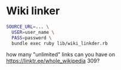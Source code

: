# Wiki linker

```bash
SOURCE_URL=... \
  USER=user_name \
  PASS=password \
  bundle exec ruby lib/wiki_linkder.rb
```

how many "unlimited" links can you have on https://linktr.ee/whole_wikipedia 309?

